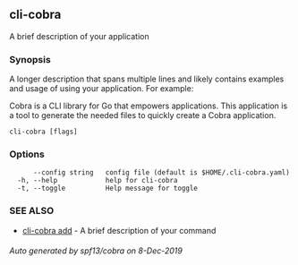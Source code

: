 ## cli-cobra

A brief description of your application

### Synopsis

A longer description that spans multiple lines and likely contains
examples and usage of using your application. For example:

Cobra is a CLI library for Go that empowers applications.
This application is a tool to generate the needed files
to quickly create a Cobra application.

```
cli-cobra [flags]
```

### Options

```
      --config string   config file (default is $HOME/.cli-cobra.yaml)
  -h, --help            help for cli-cobra
  -t, --toggle          Help message for toggle
```

### SEE ALSO

* [cli-cobra add](cli-cobra_add.md)	 - A brief description of your command

###### Auto generated by spf13/cobra on 8-Dec-2019
